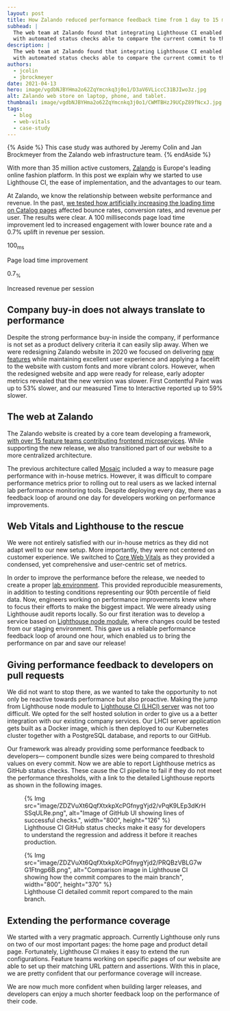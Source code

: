 ```yaml
---
layout: post
title: How Zalando reduced performance feedback time from 1 day to 15 minutes with Lighthouse CI
subhead: |
  The web team at Zalando found that integrating Lighthouse CI enabled a proactive approach to performance,
  with automated status checks able to compare the current commit to the main branch to prevent performance regressions.
description: |
  The web team at Zalando found that integrating Lighthouse CI enabled a proactive approach to performance,
  with automated status checks able to compare the current commit to the main branch to prevent performance regressions.
authors:
  - jcolin
  - jbrockmeyer
date: 2021-04-13
hero: image/vgdbNJBYHma2o62ZqYmcnkq3j0o1/D3aV6VLiccC31BJIwo3z.jpg
alt: Zalando web store on laptop, phone, and tablet.
thumbnail: image/vgdbNJBYHma2o62ZqYmcnkq3j0o1/CWMTBHzJ9UCpZ89fNcxJ.jpg
tags:
  - blog
  - web-vitals
  - case-study
---
```


{% Aside %}
  This case study was authored by Jeremy Colin and Jan Brockmeyer from the Zalando web infrastructure team.
{% endAside %}

With more than 35 million active customers,
[Zalando](https://www.zalando.com) is Europe's leading online fashion platform.
In this post we explain why we started to use Lighthouse CI,
the ease of implementation,
and the advantages to our team.

At Zalando, we know the relationship between website performance and revenue.
In the past,
[we tested how artificially increasing the loading time on Catalog pages](https://engineering.zalando.com/posts/2018/06/loading-time-matters.html)
affected bounce rates,
conversion rates, and revenue per user.
The results were clear.
A 100 milliseconds page load time improvement led to increased engagement with lower bounce rate and a 0.7% uplift in revenue per session.

<div class="stats">
  <div class="stats__item">
    <p class="stats__figure">100<sub>ms</sub></p>
    <p>Page load time improvement</p>
  </div>
  <div class="stats__item">
    <p class="stats__figure">0.7<sub>%</sub></p>
    <p>Increased revenue per session</p>
  </div>
</div>

## Company buy-in does not always translate to performance

Despite the strong performance buy-in inside the company,
if performance is not set as a product delivery criteria
it can easily slip away. When we were redesigning Zalando website in 2020
we focused on delivering
[new features](https://corporate.zalando.com/en/newsroom/news-stories/zalando-sets-out-revolutionize-pre-owned-fashion-europe)
while  maintaining excellent user experience and applying a facelift
to the website with custom fonts and more vibrant colors.
However, when the redesigned website and app were ready for release,
early adopter metrics revealed that the new version was slower.
First Contentful Paint was up to 53% slower,
and our measured Time to Interactive reported up to 59% slower.

## The web at Zalando

The Zalando website is created by a core team developing a framework,
[with over 15 feature teams contributing frontend microservices](https://engineering.zalando.com/posts/2021/03/micro-frontends-part1.html).
While supporting the new release,
we also transitioned part of our website to a more centralized architecture.

The previous architecture called [Mosaic](https://www.mosaic9.org/)
included a way to measure page performance with in-house metrics.
However, it was difficult to compare performance metrics prior to rolling out to real users
as we lacked internal lab performance monitoring tools.
Despite deploying every day,
there was a feedback loop of around one day for developers working on performance improvements.

## Web Vitals and Lighthouse to the rescue

We were not entirely satisfied with our in-house metrics as they did not adapt well to our new setup.
More importantly, they were not centered on customer experience.
We switched to [Core Web Vitals](/vitals/)
as they provided a condensed, yet comprehensive and user-centric set of metrics.

In order to improve the performance before the release,
we needed to create a proper
[lab environment](/how-to-measure-speed/#lab-data-vs-field-data).
This provided reproducible measurements,
in addition to testing conditions representing our 90th percentile of field data.
Now, engineers working on performance improvements knew where to focus their
efforts to make the biggest impact.
We were already using Lighthouse audit reports locally.
So our first iteration was to develop a service based on [Lighthouse node module](https://github.com/GoogleChrome/lighthouse#using-the-node-module),
where changes could be tested from our staging environment.
This gave us a reliable performance feedback loop of around one hour,
which enabled us to bring the performance on par and save our release!

## Giving performance feedback to developers on pull requests

We did not want to stop there,
as we wanted to take the opportunity to not only be reactive towards performance but also proactive.
Making the jump from Lighthouse node module to [Lighthouse CI (LHCI) server](/lighthouse-ci/)
was not too difficult.
We opted for the self hosted solution in order to give us a a better integration with our existing company services.
Our LHCI server application gets built as a Docker image,
which is then deployed to our Kubernetes cluster together with a PostgreSQL database, and reports to our GitHub.

Our framework was already providing some performance feedback to developers&mdash;
component bundle sizes were being compared to threshold values on every commit.
Now we are able to report Lighthouse metrics as GitHub status checks.
These cause the CI pipeline to fail if they do not meet the performance thresholds,
with a link to the detailed Lighthouse reports as shown in the following images.

<figure>
  {% Img src="image/ZDZVuXt6QqfXtxkpXcPGfnygYjd2/vPqK9LEp3dKrHSSqULRe.png", alt="Image of GitHub UI showing lines of successful checks.", width="800", height="126" %}
  <figcaption>Lighthouse CI GitHub status checks make it easy for developers
    to understand the regression and address it before it reaches production.</figcaption>
</figure>


<figure>
  {% Img src="image/ZDZVuXt6QqfXtxkpXcPGfnygYjd2/PRQBzVBLG7wG1Ftngp6B.png", alt="Comparison image in Lighthouse CI showing how the commit compares to the main branch", width="800", height="370" %}
  <figcaption>Lighthouse CI detailed commit report compared to the main branch.</figcaption>
</figure>

## Extending the performance coverage

We started with a very pragmatic approach.
Currently Lighthouse only runs on two of our most important pages:
the home page and product detail page.
Fortunately, Lighthouse CI makes it easy to extend the run configurations.
Feature teams working on specific pages of our website are able to set up their matching URL pattern and assertions.
With this in place, we are pretty confident that our performance coverage will increase.

We are now much more confident when building larger releases,
and developers can enjoy a much shorter feedback loop on the performance of their code.
